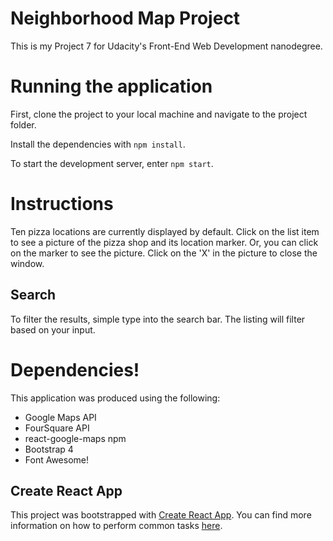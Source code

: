 # Neighborhood Map Project

This is my Project 7 for Udacity's Front-End Web Development nanodegree.

# Running the application

First, clone the project to your local machine and navigate to the project folder.

Install the dependencies with `npm install`.

To start the development server, enter `npm start`.

# Instructions

Ten pizza locations are currently displayed by default.
Click on the list item to see a picture of the pizza shop and its location marker.
Or, you can click on the marker to see the picture.
Click on the 'X' in the picture to close the window.

## Search

To filter the results, simple type into the search bar. The listing will filter based on your input.

# Dependencies!

This application was produced using the following:

* Google Maps API
* FourSquare API
* react-google-maps npm
* Bootstrap 4
* Font Awesome!

## Create React App

This project was bootstrapped with [Create React App](https://github.com/facebookincubator/create-react-app). You can find more information on how to perform common tasks [here](https://github.com/facebookincubator/create-react-app/blob/master/packages/react-scripts/template/README.md).
